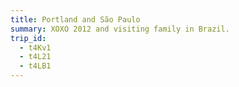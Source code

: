 ```yaml
---
title: Portland and São Paulo
summary: XOXO 2012 and visiting family in Brazil.
trip_id:
  - t4Kv1
  - t4L21
  - t4LB1
---
```

